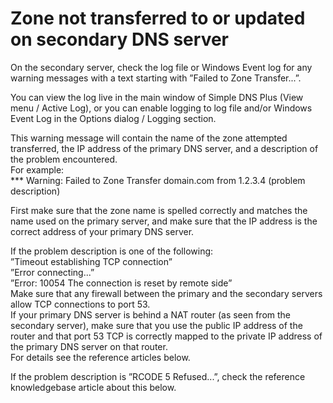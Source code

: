 ﻿---
category: 14
frontpage: false
comments: true
refs: 52,57,146
created-utc: 2019-01-01
modified-utc: 2019-01-01
---
# Zone not transferred to or updated on secondary DNS server

On the secondary server, check the log file or Windows Event log for any warning messages with a text starting with ”Failed to Zone Transfer...”.

You can view the log live in the main window of Simple DNS Plus (View menu / Active Log), or you can enable logging to log file and/or Windows Event Log in the Options dialog / Logging section.

This warning message will contain the name of the zone attempted transferred, the IP address of the primary DNS server, and a description of the problem encountered.  
For example:  
*** Warning: Failed to Zone Transfer domain.com from 1.2.3.4 (problem description)

First make sure that the zone name is spelled correctly and matches the name used on the primary server, and make sure that the IP address is the correct address of your primary DNS server.

If the problem description is one of the following:  
”Timeout establishing TCP connection”  
”Error connecting...”  
”Error: 10054 The connection is reset by remote side”  
Make sure that any firewall between the primary and the secondary servers allow TCP connections to port 53.  
If your primary DNS server is behind a NAT router (as seen from the secondary server), make sure that you use the public IP address of the router and that port 53 TCP is correctly mapped to the private IP address of the primary DNS server on that router.  
For details see the reference articles below.

If the problem description is ”RCODE 5 Refused...”, check the reference knowledgebase article about this below.

